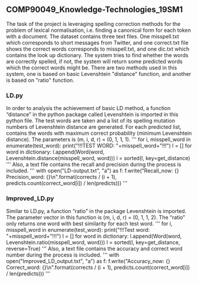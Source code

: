 ## COMP90049_Knowledge-Technologies_19SM1
The task of the project is leveraging spelling correction methods for the problem of lexical normalisation, i.e. finding a canonical form for each token with a document. The dataset contains three text files. One misspell.txt which corresponds to short messages from Twitter, and one correct.txt file shows the correct words corresponds to misspell.txt, and one dic.txt which contains the look up dictionary. 
The system tries to find whether the words are correctly spelled, if not, the system will return some predicted words which the correct words might be. There are two methods used in this system, one is based on basic Levenshtein "distance" function, and another is based on "ratio" function.

### LD.py
In order to analysis the achievement of basic LD method, a function “distance” in the python package called Levenshtein is imported in this python file. The test words are taken and a list of its spelling mutation numbers of Levenshtein distance are generated. For each predicted list, contains the words with maximum correct probability (minimum Levenshtein distance). The parameters is (m, i, d, r) = (0, 1, 1, 1).
'''
for i, misspell_word in enumerate(test_word):
    print("!!!TEST WORD: "+misspell_word+"!!!")
    l = []
    for word in dictionary:
        l.append(Word(word, Levenshtein.distance(misspell_word, word)))
    l = sorted(l, key=get_distance)
'''
Also, a text file contains the recall and precision during the process is included.
'''
    with open("LD-output.txt", "a") as f:
        f.write("Recall_now: {} Precision_word: {}\n".format(corrects / (i + 1), predicts.count(correct_word[i]) / len(predicts)))
'''
### Improved_LD.py
Similar to LD.py, a function “ratio” in the package Levenshtein is imported. The parameter vector in this function is (m, i, d, r) = (0, 1, 1, 2). The “ratio” only returns one word with best similarity for each test word.
'''
for i, misspell_word in enumerate(test_word):
    print("!!!Test word: "+misspell_word+"!!!")
    l = []
    for word in dictionary:
        l.append(Word(word, Levenshtein.ratio(misspell_word, word)))
    l = sorted(l, key=get_distance, reverse=True)
'''
Also, a text file contains the accuracy and correct word number during the process is included.
'''
    with open("Improved_LD_output.txt", "a") as f:
        f.write("Accuracy_now: {} Correct_word: {}\n".format(corrects / (i + 1), predicts.count(correct_word[i]) / len(predicts)))
'''
